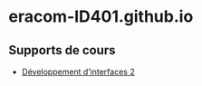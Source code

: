 # eracom-ID401.github.io

## Supports de cours

- [Développement d’interfaces 2](https://id401.ch/cours-dev2-css/)
